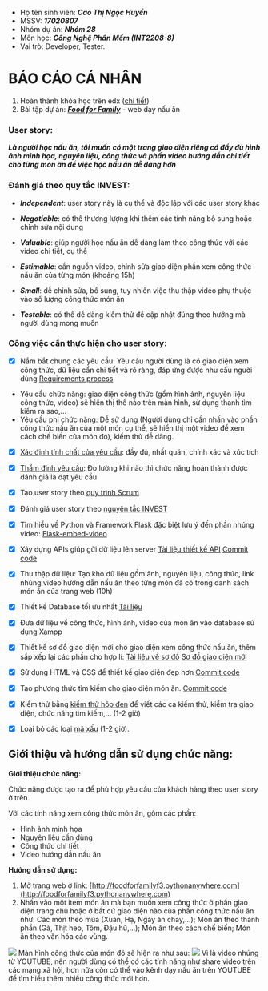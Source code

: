 - Họ tên sinh viên: **_Cao Thị Ngọc Huyền_**
- MSSV: **_17020807_**
- Nhóm dự án: **_Nhóm 28_** 
- Môn học: **_Công Nghệ Phần Mềm (INT2208-8)_**
- Vai trò: Developer, Tester.
 # BÁO CÁO CÁ NHÂN
1. Hoàn thành khóa học trên edx ([chi tiết]())
2. Bài tập dự án: [**_Food for Family_**](http://foodforfamilyf3.pythonanywhere.com/) - web dạy nấu ăn
### User story: 
_**Là người học nấu ăn, tôi muốn có một trang giao diện riêng có đầy đủ hình ảnh minh họa, nguyên liệu, công thức và phần video hướng dẫn chi tiết cho từng món ăn để việc học nấu ăn dễ dàng hơn**_
###  Đánh giá theo quy tắc INVEST:

- **_Independent_**: user story này là cụ thể và độc lập với các user story khác

- **_Negotiable_**: có thể thương lượng khi thêm các tính năng bổ sung hoặc chỉnh sửa nội dung

- **_Valuable_**: giúp người học nấu ăn dễ dàng làm theo công thức với các video chi tiết, cụ thể

- **_Estimable_**: cần nguồn video, chỉnh sửa giao diện phần xem công thức nấu ăn của từng món (khoảng 15h)

- _**Small**_: dễ chỉnh sửa, bổ sung, tuy nhiên việc thu thập video phụ thuộc vào số lượng công thức món ăn

- **_Testable_**: có thể dễ dàng kiểm thử để cập nhật đúng theo hướng mà người dùng mong muốn

### Công việc cần thực hiện cho user story:

- [x] Nắm bắt chung các yêu cầu: Yêu cầu người dùng là có giao diện xem công thức, dữ liệu cần chi tiết và rõ ràng, đáp ứng được nhu cầu người dùng [Requirements process](https://docs.google.com/document/d/1a4i_31R8WBUAnF91syr1FwBpKoAiTY6rEJt1xWjb74M/edit#heading=h.4e8vcw2o7pg2)
 + Yêu cầu chức năng: giao diện công thức (gồm hình ảnh, nguyên liệu công thức, video) sẽ hiển thị thế nào trên màn hình, sử dụng thanh tìm kiếm ra sao,...
+ Yêu cầu phi chức năng: Dễ sử dụng (Người dùng chỉ cần nhấn vào phần công thức nấu ăn của một món cụ thể, sẽ hiển thị một video để xem cách chế biến của món đó), kiểm thử dễ dàng.

- [x] [Xác định tính chất của yêu cầu](https://docs.google.com/document/d/1a4i_31R8WBUAnF91syr1FwBpKoAiTY6rEJt1xWjb74M/edit#heading=h.s0hihj78muyz): đầy đủ, nhất quán, chính xác và xúc tích

- [x] [Thẩm định yêu cầu](https://docs.google.com/document/d/1a4i_31R8WBUAnF91syr1FwBpKoAiTY6rEJt1xWjb74M/edit#heading=h.a3b33sgbrokp): Đo lường khi nào thì chức năng hoàn thành được đánh giá là đạt yêu cầu

- [x] Tạo user story theo [quy trình Scrum](https://docs.google.com/document/d/1a4i_31R8WBUAnF91syr1FwBpKoAiTY6rEJt1xWjb74M/edit#heading=h.wgcflgn6nhvc)

- [x] Đánh giá user story theo [nguyên tắc INVEST](https://docs.google.com/document/d/1a4i_31R8WBUAnF91syr1FwBpKoAiTY6rEJt1xWjb74M/edit#heading=h.q7gf6fh2jgdn)

- [x]  Tìm hiểu về Python và Framework Flask đặc biệt lưu ý đến phần nhúng video:
[Flask-embed-video](http://www.compjour.org/lessons/flask-single-page/simple-youtube-viewing-flask-app/)

- [x] Xây dựng APIs giúp gửi dữ liệu lên server
[Tài liệu thiết kế API](https://docs.google.com/document/d/1a4i_31R8WBUAnF91syr1FwBpKoAiTY6rEJt1xWjb74M/edit#heading=h.1ir22jw41cpg) 
[Commit code](https://github.com/Nguyenhuy2801/nhom-28/commit/b3ec8b3e47d24f58ee88b9f2d64677dab0c49b48) 

- [x] Thu thập dữ liệu:  Tạo kho dữ liệu gồm ảnh, nguyên liệu, công thức, link nhúng video hướng dẫn nấu ăn theo từng món đã có trong danh sách món ăn của trang web (10h)

- [x] Thiết kế Database tối ưu nhất [Tài liệu](https://www.ntu.edu.sg/home/ehchua/programming/sql/relational_database_design.html)

- [x] Đưa dữ liệu về công thức, hình ảnh, video của món ăn vào database sử dụng Xampp

- [x] Thiết kế sơ đồ giao diện mới cho giao diện xem công thức nấu ăn, thêm sắp xếp lại các phần cho hợp lí: 
[Tài liệu về sơ đồ](https://docs.google.com/document/d/1a4i_31R8WBUAnF91syr1FwBpKoAiTY6rEJt1xWjb74M/edit#heading=h.gk2kwayhjxq4)
[Sơ đồ giao diện mới](https://github.com/Nguyenhuy2801/nhom-28/commit/672556e3c30f2a06bb553870c8ac38093844b726)

- [x] Sử dụng HTML và CSS để thiết kế giao diện đẹp hơn
 [Commit code](https://github.com/Nguyenhuy2801/nhom-28/blob/master/Project_28/flask_project/templates/app_nauan.html)

- [x] Tạo phương thức tìm kiếm cho giao diện món ăn.
[Commit code](https://github.com/Nguyenhuy2801/nhom-28/commit/c8c28c90a8bec388b6d6878f52881ba439c80ab8)

- [x] Kiểm thử bằng [kiểm thử hộp đen](https://docs.google.com/document/d/1a4i_31R8WBUAnF91syr1FwBpKoAiTY6rEJt1xWjb74M/edit#heading=h.zhrswbsdiifd) để viết các ca kiểm thử, kiểm tra giao diện, chức năng tìm kiếm,... (1-2 giờ)

- [x]  Loại bỏ các loại [mã xấu](https://docs.google.com/document/d/1a4i_31R8WBUAnF91syr1FwBpKoAiTY6rEJt1xWjb74M/edit#heading=h.x5jzfha6cshw) (1-2 giờ).
 
## Giới thiệu và hướng dẫn sử dụng chức năng:

**Giới thiệu chức năng:**

Chức năng được tạo ra để phù hợp yêu cầu của khách hàng theo user story ở trên. 

Với các tính năng xem công thức món ăn, gồm các phần: 
- Hình ảnh minh họa
- Nguyên liệu cần dùng
- Công thức chi tiết
- Video hướng dẫn nấu ăn


**Hướng dẫn sử dụng:**
1. Mở trang web ở link: [http://foodforfamilyf3.pythonanywhere.com](http://foodforfamilyf3.pythonanywhere.com)
2. Nhấn vào một item món ăn mà bạn muốn xem công thức ở phần giao diện trang chủ hoặc ở bất cứ giao diện nào của phần công thức nấu ăn như: Các món theo mùa (Xuân, Hạ, Ngày ăn chay,...); Món ăn theo thành phần (Gà, Thịt heo, Tôm, Đậu hũ,...); Món ăn theo cách chế biến; Món ăn theo văn hóa các vùng.
<img src= "https://i.imgur.com/dzc9Cmf.png">
  Màn hình công thức của món đó sẽ hiện ra như sau: 
  <img src= "https://i.imgur.com/JgRFCFh.png">
  Vì là video nhúng từ YOUTUBE, nên người dùng có thể có các tính năng như share video trên các mạng xã hội, hơn nữa còn có thể vào kênh dạy nấu ăn trên YOUTUBE để tìm hiểu thêm nhiều công thức mới hơn.
